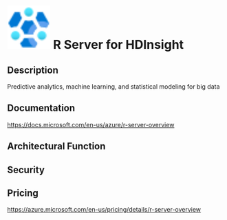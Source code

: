 # <img src ="../img/R Server for HDInsight.svg" width=100 /> R Server for HDInsight                 



## Description										
Predictive analytics, machine learning, and statistical modeling for big data





## Documentation
https://docs.microsoft.com/en-us/azure/r-server-overview



## Architectural Function




## Security




## Pricing
https://azure.microsoft.com/en-us/pricing/details/r-server-overview



